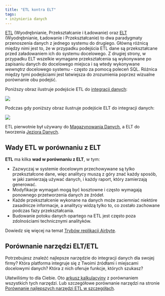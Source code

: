 ```yaml
---
title: "ETL kontra ELT"
tags:
- inżynieria danych
---
```

[ETL](notes/etl.md) (Wyodrębnianie, Przekształcanie i Ładowanie) oraz [ELT](notes/elt.md) (Wyodrębnianie, Ładowanie i Przekształcanie) to dwa paradygmaty przenoszenia danych z jednego systemu do drugiego. Główną różnicą między nimi jest to, że w przypadku podejścia ETL dane są przekształcane przed załadowaniem ich do systemu docelowego. Z drugiej strony, w przypadku ELT wszelkie wymagane przekształcenia są wykonywane po zapisaniu danych do docelowego miejsca i są wtedy wykonywane _wewnątrz_ docelowego systemu - często za pomocą poleceń SQL. Różnica między tymi podejściami jest łatwiejsza do zrozumienia poprzez wizualne porównanie obu podejść.

Poniższy obraz ilustruje podejście ETL do [integracji danych](notes/integracja%20danych.md):

![](notes/images/etl-tool.png)

Podczas gdy poniższy obraz ilustruje podejście ELT do integracji danych:

![](images/elt-tool.png)

ETL pierwotnie był używany do [Magazynowania Danych](notes/data%20warehouse.md), a ELT do tworzenia [Jeziora Danych](notes/data%20lake.md).

## Wady ETL w porównaniu z ELT

**ETL** ma kilka **wad w porównaniu z ELT**, w tym:

- Zazwyczaj w systemie docelowym przechowywane są tylko przekształcone dane, więc analitycy muszą z góry znać każdy sposób, w jaki zamierzają używać danych, i każdy raport, który zamierzają generować.
- Modyfikacje wymagań mogą być kosztowne i często wymagają ponownego przetworzenia danych ze źródeł.
- Każde przekształcenie wykonane na danych może zaciemniać niektóre zasadnicze informacje, a analitycy widzą tylko to, co zostało zachowane podczas fazy przekształcania.
- Budowanie potoku danych opartego na ETL jest często poza zdolnościami technicznymi analityków.

Dowiedz się więcej na temat [Trybów replikacji Airbyte](https://airbyte.com/blog/understanding-data-replication-modes).

## Porównanie narzędzi ELT/ETL
Potrzebujesz znaleźć najlepsze narzędzie do integracji danych dla swojej firmy? Która platforma integruje się z Twoimi źródłami i miejscami docelowymi danych? Która z nich oferuje funkcje, których szukasz?

Ułatwiliśmy to dla Ciebie. Oto [arkusz kalkulacyjny](https://docs.google.com/spreadsheets/d/1QKrtBpg6PliPMpcndpmkZpDVIz_o6_Y-LWTTvQ6CfHA/edit?usp=sharing) z porównaniem wszystkich tych narzędzi. Lub szczegółowe porównanie narzędzi na stronie [Porównanie najlepszych narzędzi ETL w szczegółach](https://airbyte.com/etl-tools-comparison).
